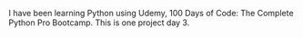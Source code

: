 I have been learning Python using Udemy, 100 Days of Code: The Complete Python Pro Bootcamp. This is one project day 3.
